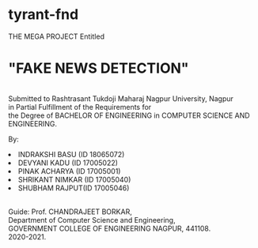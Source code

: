 # tyrant-fnd

THE MEGA PROJECT Entitled 
<br>
<h1>"FAKE NEWS DETECTION"</h1> 
<br>
Submitted to Rashtrasant Tukdoji Maharaj Nagpur University, Nagpur<br>
in Partial Fulfillment of the Requirements for <br> the Degree of BACHELOR OF ENGINEERING in COMPUTER SCIENCE AND ENGINEERING.


By:
<br>
<li>INDRAKSHI BASU (ID 18065072)</li>
<li>DEVYANI KADU (ID 17005022)</li>
<li>PINAK ACHARYA (ID 17005001)</li>
<li>SHRIKANT NIMKAR (ID 17005040)</li>
<li>SHUBHAM RAJPUT(ID 17005046)</li>

<br>

Guide: Prof. CHANDRAJEET BORKAR,<br>
Department of Computer Science and Engineering,<br>
GOVERNMENT COLLEGE OF ENGINEERING NAGPUR, 441108.<br>
2020-2021.



